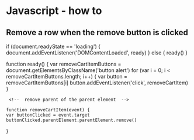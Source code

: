 Javascript - how to
====================

Remove a row when the remove button is clicked
----------------------------------------------

<!-- check that page has loaded before running functions -->

if (document.readyState == 'loading') {
    document.addEventListener('DOMContentLoaded', ready)
} else {
    ready()
    }
    
   <!--  run removecartitem function when the button is clicked -->
function ready() {
    var removeCartItemButtons = document.getElementsByClassName('button alert')
    for (var i = 0; i < removeCartItemButtons.length; i++) {
        var button = removeCartItemButtons[i]
        button.addEventListener('click', removeCartItem)
    }
    
     <!--  remove parent of the parent element  -->
    
    function removeCartItem(event) {
    var buttonClicked = event.target
    buttonClicked.parentElement.parentElement.remove()
    
}
